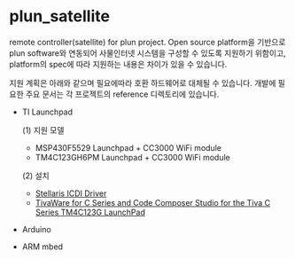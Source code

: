 plun_satellite
==============

remote controller(satellite) for plun project.
Open source platform을 기반으로 plun software와 연동되어 사물인터넷 시스템을 구성할 수 있도록 지원하기 위함이고, platform의 spec에 따라 지원하는 내용은 차이가 있을 수 있습니다.

지원 계획은 아래와 같으며 필요에따라 호환 하드웨어로 대체될 수 있습니다.
개발에 필요한 주요 문서는 각 프로젝트의 reference 디렉토리에 있습니다.


* TI Launchpad
    
    (1) 지원 모델

    * MSP430F5529 Launchpad + CC3000 WiFi module
    * TM4C123GH6PM Launchpad + CC3000 WiFi module
   
    (2) 설치
    
    * [Stellaris ICDI Driver](http://www.ti.com/tool/stellaris_icdi_drivers)
    * [TivaWare for C Series and Code Composer Studio for the Tiva C Series TM4C123G LaunchPad](http://www.ti.com/tool/sw-ek-tm4c123gxl)
  
  
* Arduino


* ARM mbed
